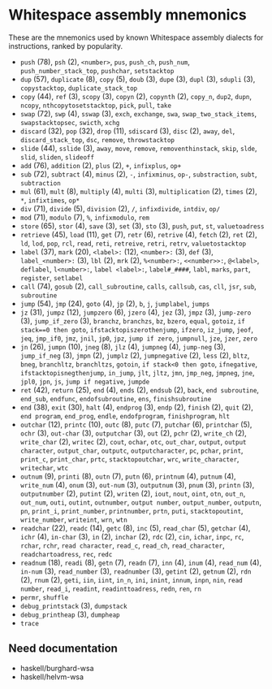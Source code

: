 # Whitespace assembly mnemonics

<!-- Generated by tools/generate_assembly.jq; DO NOT EDIT. -->

These are the mnemonics used by known Whitespace assembly dialects for
instructions, ranked by popularity.

- `push` (78), `psh` (2), `<number>`, `pus`, `push_ch`, `push_num`, `push_number_stack_top`, `pushchar`, `setstacktop`
- `dup` (57), `duplicate` (8), `copy` (5), `doub` (3), `dupe` (3), `dupl` (3), `sdupli` (3), `copystacktop`, `duplicate_stack_top`
- `copy` (44), `ref` (3), `scopy` (3), `copyn` (2), `copynth` (2), `copy_n`, `dup2`, `dupn`, `ncopy`, `nthcopytosetstacktop`, `pick`, `pull`, `take`
- `swap` (72), `swp` (4), `sswap` (3), `exch`, `exchange`, `swa`, `swap_two_stack_items`, `swapstacktopsec`, `swicth`, `xchg`
- `discard` (32), `pop` (32), `drop` (11), `sdiscard` (3), `disc` (2), `away`, `del`, `discard_stack_top`, `dsc`, `remove`, `throwstacktop`
- `slide` (44), `sslide` (3), `away`, `move`, `remove`, `removenthinstack`, `skip`, `slde`, `slid`, `sliden`, `slideoff`
- `add` (76), `addition` (2), `plus` (2), `+`, `infixplus`, `op+`
- `sub` (72), `subtract` (4), `minus` (2), `-`, `infixminus`, `op-`, `substraction`, `subt`, `subtraction`
- `mul` (61), `mult` (8), `multiply` (4), `multi` (3), `multiplication` (2), `times` (2), `*`, `infixtimes`, `op*`
- `div` (71), `divide` (5), `division` (2), `/`, `infixdivide`, `intdiv`, `op/`
- `mod` (71), `modulo` (7), `%`, `infixmodulo`, `rem`
- `store` (65), `stor` (4), `save` (3), `set` (3), `sto` (3), `push`, `put`, `st`, `valuetoadress`
- `retrieve` (45), `load` (11), `get` (7), `retr` (6), `retrive` (4), `fetch` (2), `ret` (2), `ld`, `lod`, `pop`, `rcl`, `read`, `reti`, `retreive`, `retri`, `retrv`, `valuetostacktop`
- `label` (37), `mark` (20), `<label>:` (12), `<number>:` (3), `def` (3), `label_<number>:` (3), `lbl` (2), `mrk` (2), `%<number>:`, `<<number>>:`, `@<label>`, `deflabel`, `l<number>:`, `label <label>:`, `label#_####`, `labl`, `marks`, `part`, `register`, `setlabel`
- `call` (74), `gosub` (2), `call_subroutine`, `calls`, `callsub`, `cas`, `cll`, `jsr`, `sub`, `subroutine`
- `jump` (54), `jmp` (24), `goto` (4), `jp` (2), `b`, `j`, `jumplabel`, `jumps`
- `jz` (31), `jumpz` (12), `jumpzero` (6), `jzero` (4), `jez` (3), `jmpz` (3), `jump-zero` (3), `jump_if_zero` (3), `branchz`, `branchzs`, `bz`, `bzero`, `equal`, `gotoiz`, `if stack==0 then goto`, `ifstacktopiszerothenjump`, `ifzero`, `iz_jump`, `jeof`, `jeq`, `jmp_if0`, `jmz`, `jnil`, `jp0`, `jpz`, `jump if zero`, `jumpnull`, `jze`, `jzer`, `zero`
- `jn` (26), `jumpn` (10), `jneg` (8), `jlz` (4), `jumpneg` (4), `jump-neg` (3), `jump_if_neg` (3), `jmpn` (2), `jumplz` (2), `jumpnegative` (2), `less` (2), `bltz`, `bneg`, `branchltz`, `branchltzs`, `gotoin`, `if stack<0 then goto`, `ifnegative`, `ifstacktopisnegthenjump`, `in_jump`, `jlt`, `jltz`, `jmn`, `jmp_neg`, `jmpneg`, `jne`, `jpl0`, `jpn`, `js`, `jump if negative`, `jumpde`
- `ret` (42), `return` (25), `end` (4), `ends` (2), `endsub` (2), `back`, `end subroutine`, `end_sub`, `endfunc`, `endofsubroutine`, `ens`, `finishsubroutine`
- `end` (38), `exit` (30), `halt` (4), `endprog` (3), `endp` (2), `finish` (2), `quit` (2), `end program`, `end_prog`, `endle`, `endofprogram`, `finishprogram`, `hlt`
- `outchar` (12), `printc` (10), `outc` (8), `putc` (7), `putchar` (6), `printchar` (5), `ochr` (3), `out-char` (3), `outputchar` (3), `out` (2), `pchr` (2), `write_ch` (2), `write_char` (2), `writec` (2), `cout`, `ochar`, `otc`, `out_char`, `output`, `output character`, `output_char`, `outputc`, `outputcharacter`, `pc`, `pchar`, `print`, `print_c`, `print_char`, `prtc`, `stacktopoutchar`, `wrc`, `write_character`, `writechar`, `wtc`
- `outnum` (9), `printi` (8), `outn` (7), `putn` (6), `printnum` (4), `putnum` (4), `write_num` (4), `onum` (3), `out-num` (3), `outputnum` (3), `pnum` (3), `printn` (3), `outputnumber` (2), `putint` (2), `writen` (2), `iout`, `nout`, `oint`, `otn`, `out_n`, `out_num`, `outi`, `outint`, `outnumber`, `output number`, `output_number`, `outputn`, `pn`, `print_i`, `print_number`, `printnumber`, `prtn`, `puti`, `stacktopoutint`, `write_number`, `writeint`, `wrn`, `wtn`
- `readchar` (22), `readc` (14), `getc` (8), `inc` (5), `read_char` (5), `getchar` (4), `ichr` (4), `in-char` (3), `in` (2), `inchar` (2), `rdc` (2), `cin`, `ichar`, `inpc`, `rc`, `rchar`, `rchr`, `read character`, `read_c`, `read_ch`, `read_character`, `readchartoadress`, `rec`, `redc`
- `readnum` (18), `readi` (8), `getn` (7), `readn` (7), `inn` (4), `inum` (4), `read_num` (4), `in-num` (3), `read_number` (3), `readnumber` (3), `getint` (2), `getnum` (2), `rdn` (2), `rnum` (2), `geti`, `iin`, `iint`, `in_n`, `ini`, `inint`, `innum`, `inpn`, `nin`, `read number`, `read_i`, `readint`, `readinttoadress`, `redn`, `ren`, `rn`
- `permr`, `shuffle`
- `debug_printstack` (3), `dumpstack`
- `debug_printheap` (3), `dumpheap`
- `trace`

## Need documentation

- haskell/burghard-wsa
- haskell/helvm-wsa
